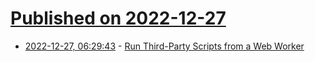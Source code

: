 # [Published on 2022-12-27](index.md)

* [2022-12-27, 06:29:43](https://news.ycombinator.com/item?id=34145811) - [Run Third-Party Scripts from a Web Worker](https://partytown.builder.io/)
